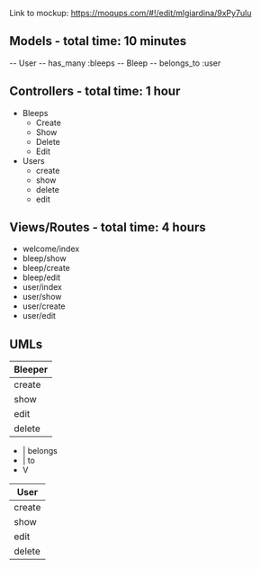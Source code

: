 Link to mockup: https://moqups.com/#!/edit/mlgiardina/9xPy7ulu

## Models - total time: 10 minutes
  -- User
    -- has_many :bleeps
  -- Bleep
    -- belongs_to :user

## Controllers - total time: 1 hour
  - Bleeps
    - Create
    - Show
    - Delete
    - Edit
  - Users
    - create
    - show
    - delete
    - edit

## Views/Routes - total time: 4 hours
  - welcome/index
  - bleep/show
  - bleep/create
  - bleep/edit
  - user/index
  - user/show
  - user/create
  - user/edit

## UMLs
|Bleeper|
|-------|	
|create|	
|show	|	
|edit|
|delete|

- | belongs
- |		to
- V	 

|User|
|-----|
|create|
|show|
|edit|
|delete|	